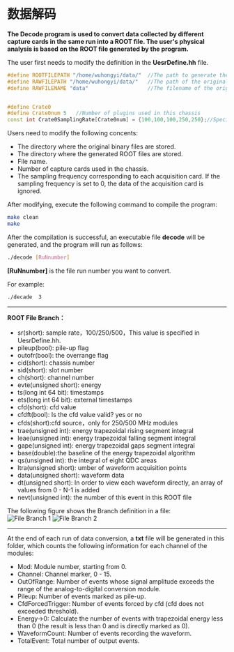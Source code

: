 <!-- Decode.md --- 
;; 
;; Description: 
;; Author: Hongyi Wu(吴鸿毅)
;; Email: wuhongyi@qq.com 
;; Created: 日 5月 13 20:23:14 2018 (+0800)
;; Last-Updated: 一 11月  5 15:45:38 2018 (+0800)
;;           By: Hongyi Wu(吴鸿毅)
;;     Update #: 11
;; URL: http://wuhongyi.cn -->

# 数据解码

**The Decode program is used to convert data collected by different capture cards in the same run into a ROOT file. The user's physical analysis is based on the ROOT file generated by the program.**


The user first needs to modify the definition in the **UesrDefine.hh** file.  


```cpp
#define ROOTFILEPATH "/home/wuhongyi/data/"  //The path to generate the ROOT file
#define RAWFILEPATH "/home/wuhongyi/data/"   //The path of the original binary
#define RAWFILENAME "data"                   //The filename of the original binary


#define Crate0
#define Crate0num 5   //Number of plugins used in this chassis
const int Crate0SamplingRate[Crate0num] = {100,100,100,250,250};//Specify the sampling rate for each plugin separately, 100/250/500 three sampling rates, 0 means skipping the plugin.
```

Users need to modify the following concents:
   -  The directory where the original binary files are stored.
   -  The directory where the generated ROOT files are stored.
   - File name.
   - Number of capture cards used in the chassis.
   - The sampling frequency corresponding to each acquisition card. If the sampling frequency is set to 0, the data of the acquisition card is ignored.


After modifying, execute the following command to compile the program:  

```bash
make clean
make
```

After the compilation is successful, an executable file **decode** will be generated, and the program will run as follows:  


```bash
./decode [RuNnumber]
```

**[RuNnumber]** is the file run number you want to convert.  


For example: 
```bash
./decade  3
```

----

**ROOT File Branch：**

- sr(short): sample rate，100/250/500，This value is specified in UesrDefine.hh.
- pileup(bool): pile-up flag
- outofr(bool): the overrange flag
- cid(short): chassis number
- sid(short): slot number
- ch(short): channel number
- evte(unsigned short): energy
- ts(long int 64 bit): timestamps
- ets(long int 64 bit): external timestamps
- cfd(short): cfd value
- cfdft(bool): Is the cfd value valid? yes or no
- cfds(short):cfd source，only for 250/500 MHz modules
- trae(unsigned int): energy trapezoidal rising segment integral 
- leae(unsigned int): energy trapezoidal falling segment integral 
- gape(unsigned int): energy trapezoidal gaps segment integral 
- base(double):the baseline of the energy trapezoidal algorithm
- qs(unsigned int): the integral of eight QDC areas
- ltra(unsigned short): umber of waveform acquisition points
- data(unsigned short): waveform data
- dt(unsigned short): In order to view each waveform directly, an array of values from 0 - N-1 is added 
- nevt(unsigned int): the number of this event in this ROOT file 

The following figure shows the Branch definition in a file:  
![File Branch 1](/img/ROOTFILEBRANCH_1.png)
![File Branch 2](/img/ROOTFILEBRANCH_2.png)



----

At the end of each run of data conversion, a **txt** file will be generated in this folder, which counts the following information for each channel of the modules:
- Mod: Module number, starting from 0.
- Channel: Channel marker, 0 - 15.
- OutOfRange: Number of events whose signal amplitude exceeds the range of the analog-to-digital conversion module.
- Pileup: Number of events marked as pile-up.
- CfdForcedTrigger: Number of events forced by cfd (cfd does not exceeded threshold).
- Energy->0: Calculate the number of events with trapezoidal energy less than 0 (the result is less than 0 and is directly marked as 0).
- WaveformCount: Number of events recording the waveform.
- TotalEvent: Total number of output events.



<!-- Decode.md ends here -->
